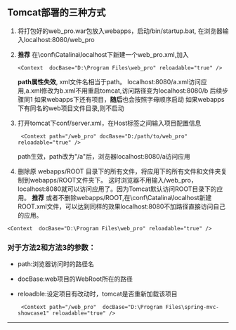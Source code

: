 ## Tomcat部署的三种方式
1. 将打包好的web_pro.war包放入webapps，启动/bin/startup.bat, 在浏览器输入localhost:8080/web_pro
2. **推荐** 在\conf\Catalina\localhost下新建一个web_pro.xml,加入

       <Context  docBase="D:\Program Files\web_pro" reloadable="true" />
    **path属性失效**, xml文件名相当于path。 localhost:8080/a.xml访问应用,a.xml修改为b.xml不用重启tomcat,访问路径变为localhost:8080/b
    后续步骤同1
如果webapps下还有项目，**随后**也会按照字母顺序启动
如果webapps下有同名的web项目文件目录,则不启动

3. 打开tomcat下conf/server.xml，在Host标签之间输入项目配置信息

        <Context path="/web_pro" docBase="D:/path/to/web_pro" reloadable="true" />
    path生效，path改为"/a"后，浏览器localhost:8080/a访问应用
4.    删除原 webapps/ROOT 目录下的所有文件，将应用下的所有文件和文件夹复制到webapps/ROOT文件夹下。  这时浏览器不用输入/web_pro，localhost:8080就可以访问应用了。因为Tomcat默认访问ROOT目录下的应用。
       **推荐** 或者不删除webapps/ROOT,在\conf\Catalina\localhost新建ROOT.xml文件，可以达到同样的效果localhost:8080不加路径直接访问自己的应用。 
       
    <Context  docBase="D:\Program Files\web_pro" reloadable="true" />

### 对于方法2和方法3的参数：
* path:浏览器访问时的路径名
* docBase:web项目的WebRoot所在的路径
* reloadble:设定项目有改动时，tomcat是否重新加载该项目

       <Context path="/web_pro"  docBase="D:\Program Files\spring-mvc-showcase1" reloadable="true" />

---





